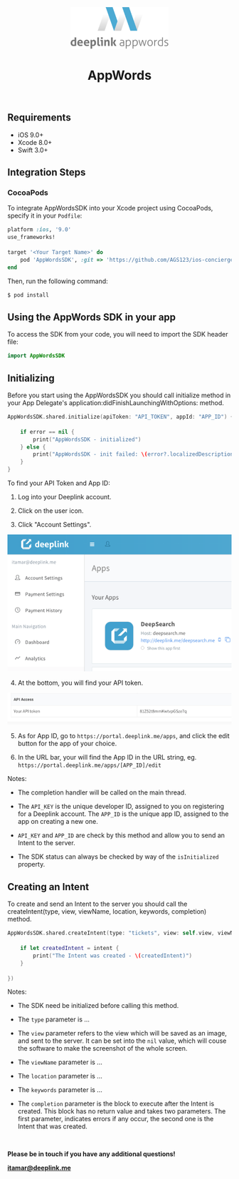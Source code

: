 <p align="center">
<img src="Assets/deeplink-appwords.png" width="220"/>
</p>
<h1 align="center">AppWords</h1>

<br>

## Requirements

- iOS 9.0+
- Xcode 8.0+
- Swift 3.0+

## Integration Steps

### CocoaPods

To integrate AppWordsSDK into your Xcode project using CocoaPods, specify it in your `Podfile`:

```ruby
platform :ios, '9.0'
use_frameworks!

target '<Your Target Name>' do
    pod 'AppWordsSDK', :git => 'https://github.com/AGS123/ios-concierge-sdk-pod.git'
end
```

Then, run the following command:

```bash
$ pod install
```


## Using the AppWords SDK in your app

To access the SDK from your code, you will need to import the SDK header file:

```swift
import AppWordsSDK
```

## Initializing

Before you start using the AppWordsSDK you should call initialize method in your App Delegate's application:didFinishLaunchingWithOptions: method.

```swift
AppWordsSDK.shared.initialize(apiToken: "API_TOKEN", appId: "APP_ID") { error in
            
    if error == nil {
        print("AppWordsSDK - initialized")
    } else {
        print("AppWordsSDK - init failed: \(error?.localizedDescription)")
    }
}
```

To find your API Token and App ID:

1) Log into your Deeplink account.

2) Click on the user icon.

3) Click "Account Settings".

<p align="center">
<img src="Assets/Accountsettings.png" />
</p>

4) At the bottom, you will find your API token.

<p align="center">
<img src="Assets/APIaccess.png" />
</p>

5) As for App ID, go to `https://portal.deeplink.me/apps`, and click the edit button for the app of your choice.

6) In the URL bar, your will find the App ID in the URL string, eg. `https://portal.deeplink.me/apps/[APP_ID]/edit`

Notes:

* The completion handler will be called on the main thread.

* The `API_KEY` is the unique developer ID, assigned to you on registering for a Deeplink account. The `APP_ID` is the unique app ID, assigned to the app on creating a new one.

* `API_KEY` and `APP_ID` are check by this method and allow you to send an Intent to the server.

* The SDK status can always be checked by way of the `isInitialized` property.


## Creating an Intent

To create and send an Intent to the server you should call the createIntent(type, view, viewName, location, keywords, completion) method.

```swift
AppWordsSDK.shared.createIntent(type: "tickets", view: self.view, viewName: "Bought Movie Ticket", location: "New York City Upper West Side", keywords: ["Captain America"], completion: { (error, intent) -> Void in
            
    if let createdIntent = intent {
        print("The Intent was created - \(createdIntent)")
    }
            
})
```


Notes:

* The SDK need be initialized before calling this method.

* The `type` parameter is ...

* The `view` parameter refers to the view which will be saved as an image, and sent to the server. It can be set into the `nil` value, which will couse the software to make the screenshot of the whole screen.

* The `viewName` parameter is ...

* The `location` parameter is ...

* The `keywords` parameter is ...

* The `completion` parameter is the block to execute after the Intent is created. This block has no return value and takes two parameters. The first parameter, indicates errors if any occur, the second one is the Intent that was created.

<br>

**Please be in touch if you have any additional questions!**

**[itamar@deeplink.me](mailto:itamar@deeplink.me)**